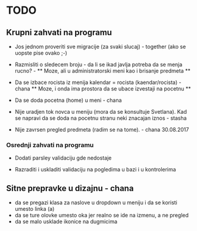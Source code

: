 # TODO

## Krupni zahvati na programu

- Jos jednom proveriti sve migracije (za svaki slucaj) - together (ako se uopste pise ovako ;-)

- Razmisliti o sledecem broju - da li se ikad javlja potreba da se menja rucno? - ** Moze, ali u administratorski meni kao i brisanje predmeta **

- Da se izbace rocista iz menija kalendar = rocista (kaendar/rocista) - chana ** Moze, i onda ima prostora da se ubace izvestaji na pocetnu **

- Da se doda pocetna (home) u meni - chana

- Nije uradjen tok novca u meniju (mora da se konsultuje Svetlana). Kad se napravi da se doda na pocetnu stranu neki znacajan iznos - stasha

- Nije zavrsen pregled predmeta (radim se na tome). - chana 30.08.2017

### Osrednji zahvati na programu

- Dodati parsley validaciju gde nedostaje

- Razraditi i uskladiti validaciju na pogledima u bazi i u kontrolerima

## Sitne prepravke u dizajnu - chana

- da se pregazi klasa za naslove u dropdown u meniju i da se koristi umesto linka (a)
- da se ture olovke umesto oka jer realno se ide na izmenu, a ne pregled
- da se malo usklade ikonice na dugmicima